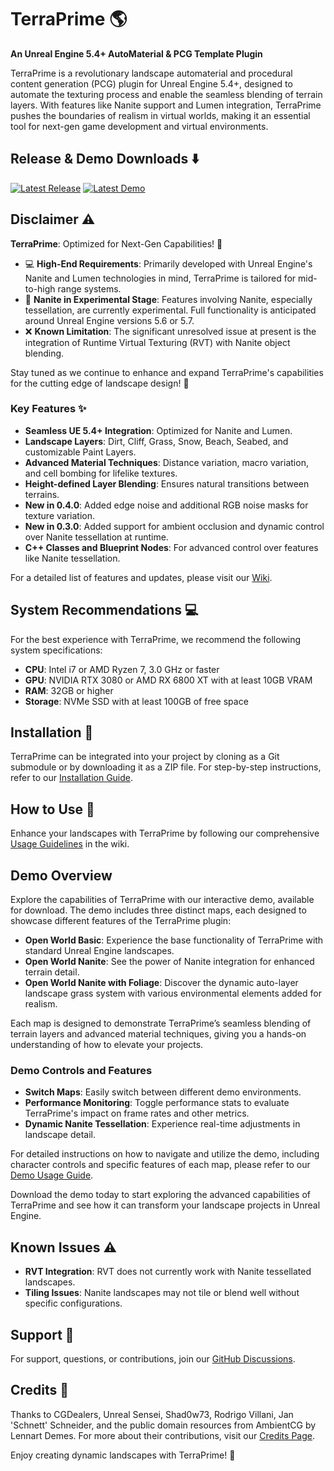 # TerraPrime :earth_americas:

**An Unreal Engine 5.4+ AutoMaterial & PCG Template Plugin**

TerraPrime is a revolutionary landscape automaterial and procedural content generation (PCG) plugin for Unreal Engine 5.4+, designed to automate the texturing process and enable the seamless blending of terrain layers. With features like Nanite support and Lumen integration, TerraPrime pushes the boundaries of realism in virtual worlds, making it an essential tool for next-gen game development and virtual environments.

## Release & Demo Downloads :arrow_down:

[![Latest Release](https://img.shields.io/badge/download-latest%20release-blue.svg?style=for-the-badge&logo=github)](https://github.com/OrchidIsle/TerraPrime/releases/latest) 
[![Latest Demo](https://img.shields.io/badge/download-latest%20demo-brightgreen.svg?style=for-the-badge&logo=unrealengine)](https://download.orchidisle.games/TerraPrimeDemo/TerraPrimeDemo-Win64-Latest.zip)

## Disclaimer :warning:

**TerraPrime**: Optimized for Next-Gen Capabilities! :rocket:

- :computer: **High-End Requirements**: Primarily developed with Unreal Engine's Nanite and Lumen technologies in mind, TerraPrime is tailored for mid-to-high range systems.
- :construction: **Nanite in Experimental Stage**: Features involving Nanite, especially tessellation, are currently experimental. Full functionality is anticipated around Unreal Engine versions 5.6 or 5.7.
- :x: **Known Limitation**: The significant unresolved issue at present is the integration of Runtime Virtual Texturing (RVT) with Nanite object blending.

Stay tuned as we continue to enhance and expand TerraPrime's capabilities for the cutting edge of landscape design! :telescope:

### Key Features :sparkles:

- **Seamless UE 5.4+ Integration**: Optimized for Nanite and Lumen.
- **Landscape Layers**: Dirt, Cliff, Grass, Snow, Beach, Seabed, and customizable Paint Layers.
- **Advanced Material Techniques**: Distance variation, macro variation, and cell bombing for lifelike textures.
- **Height-defined Layer Blending**: Ensures natural transitions between terrains.
- **New in 0.4.0**: Added edge noise and additional RGB noise masks for texture variation.
- **New in 0.3.0**: Added support for ambient occlusion and dynamic control over Nanite tessellation at runtime.
- **C++ Classes and Blueprint Nodes**: For advanced control over features like Nanite tessellation.

For a detailed list of features and updates, please visit our [Wiki](https://github.com/OrchidIsle/TerraPrime/wiki).

## System Recommendations :computer:

For the best experience with TerraPrime, we recommend the following system specifications:
- **CPU**: Intel i7 or AMD Ryzen 7, 3.0 GHz or faster
- **GPU**: NVIDIA RTX 3080 or AMD RX 6800 XT with at least 10GB VRAM
- **RAM**: 32GB or higher
- **Storage**: NVMe SSD with at least 100GB of free space

## Installation :wrench:

TerraPrime can be integrated into your project by cloning as a Git submodule or by downloading it as a ZIP file. For step-by-step instructions, refer to our [Installation Guide](https://github.com/OrchidIsle/TerraPrime/wiki/Installation-Guide).

## How to Use :memo:

Enhance your landscapes with TerraPrime by following our comprehensive [Usage Guidelines](https://github.com/OrchidIsle/TerraPrime/wiki/How-to-Use) in the wiki.

## Demo Overview

Explore the capabilities of TerraPrime with our interactive demo, available for download. The demo includes three distinct maps, each designed to showcase different features of the TerraPrime plugin:

- **Open World Basic**: Experience the base functionality of TerraPrime with standard Unreal Engine landscapes.
- **Open World Nanite**: See the power of Nanite integration for enhanced terrain detail.
- **Open World Nanite with Foliage**: Discover the dynamic auto-layer landscape grass system with various environmental elements added for realism.

Each map is designed to demonstrate TerraPrime’s seamless blending of terrain layers and advanced material techniques, giving you a hands-on understanding of how to elevate your projects.

### Demo Controls and Features
- **Switch Maps**: Easily switch between different demo environments.
- **Performance Monitoring**: Toggle performance stats to evaluate TerraPrime's impact on frame rates and other metrics.
- **Dynamic Nanite Tessellation**: Experience real-time adjustments in landscape detail.

For detailed instructions on how to navigate and utilize the demo, including character controls and specific features of each map, please refer to our [Demo Usage Guide](https://github.com/OrchidIsle/TerraPrime/wiki/Demo-Guide).

Download the demo today to start exploring the advanced capabilities of TerraPrime and see how it can transform your landscape projects in Unreal Engine.

## Known Issues :warning:

- **RVT Integration**: RVT does not currently work with Nanite tessellated landscapes.
- **Tiling Issues**: Nanite landscapes may not tile or blend well without specific configurations.

## Support :handshake:

For support, questions, or contributions, join our [GitHub Discussions](https://github.com/OrchidIsle/TerraPrime/discussions).

## Credits :star2:

Thanks to CGDealers, Unreal Sensei, Shad0w73, Rodrigo Villani, Jan 'Schnett' Schneider, and the public domain resources from AmbientCG by Lennart Demes. For more about their contributions, visit our [Credits Page](https://github.com/OrchidIsle/TerraPrime/wiki/Credits).

Enjoy creating dynamic landscapes with TerraPrime! :art:
